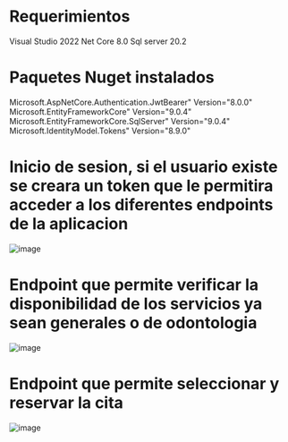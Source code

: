 
# Requerimientos
Visual Studio 2022 Net Core 8.0
Sql server 20.2

# Paquetes Nuget instalados
Microsoft.AspNetCore.Authentication.JwtBearer" Version="8.0.0"
Microsoft.EntityFrameworkCore" Version="9.0.4" 
Microsoft.EntityFrameworkCore.SqlServer" Version="9.0.4"
Microsoft.IdentityModel.Tokens" Version="8.9.0" 



# Inicio de sesion, si el usuario existe se creara un token que le permitira acceder a los diferentes endpoints de la aplicacion

![image](https://github.com/user-attachments/assets/6d8885ec-db1d-4804-b34d-92192c4de4f7)

# Endpoint que permite verificar la disponibilidad de los servicios ya sean generales o de odontologia
![image](https://github.com/user-attachments/assets/d6365387-7237-4bc9-a638-638f423e3b79)

# Endpoint que permite seleccionar y reservar la cita
![image](https://github.com/user-attachments/assets/901d8beb-df19-4e7b-86fe-be09e6b55120)



